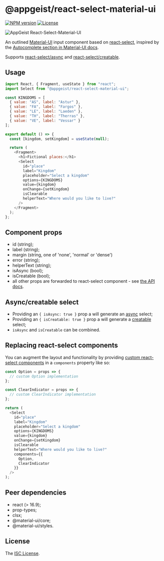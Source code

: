 # @appgeist/react-select-material-ui

[![NPM version][npm-image]][npm-url]
[![License][license-image]][license-url]

![AppGeist React-Select-Material-UI](https://user-images.githubusercontent.com/581999/62422816-16dc7200-b6c1-11e9-940d-3638c26bdf93.png)

An outlined [Material-UI](https://material-ui.com) input component based on [react-select](https://react-select.com/home), inspired by the [Autocomplete section in Material-UI docs](https://material-ui.com/components/autocomplete).

Supports [react-select/async](https://react-select.com/async) and [react-select/creatable](https://react-select.com/creatable).

## Usage

```js
import React, { Fragment, useState } from "react";
import Select from "@appgeist/react-select-material-ui";

const KINGDOMS = [
  { value: "AS", label: "Astur" },
  { value: "FA", label: "Fargos" },
  { value: "LE", label: "Laeden" },
  { value: "TH", label: "Therras" },
  { value: "VE", label: "Vessar" }
];

export default () => {
  const [kingdom, setKingdom] = useState(null);

  return (
    <Fragment>
      <h1>Fictional places:</h1>
      <Select
        id="place"
        label="Kingdom"
        placeholder="Select a kingdom"
        options={KINGDOMS}
        value={kingdom}
        onChange={setKingdom}
        isClearable
        helperText="Where would you like to live?"
      />
    </Fragment>
  );
};
```

## Component props

- id (string);
- label (string);
- margin (string, one of 'none', 'normal' or 'dense')
- error (string);
- helperText (string);
- isAsync (bool);
- isCreatable (bool);
- all other props are forwarded to react-select component - see [the API docs](https://react-select.com/props).

## Async/creatable select

- Providing an `{ isAsync: true }` prop a will generate an [async](https://react-select.com/async) select;
- Providing an `{ isCreatable: true }` prop a will generate a [creatable](https://react-select.com/creatable) select;
- `isAsync` and `isCreatable` can be combined.

## Replacing react-select components

You can augment the layout and functionality by providing [custom react-select components](https://react-select.com/components) in a `components` property like so:

```js
const Option = props => {
  // custom Option implementation
};

const ClearIndicator = props => {
  // custom ClearIndicator implementation
};

return (
  <Select
    id="place"
    label="Kingdom"
    placeholder="Select a kingdom"
    options={KINGDOMS}
    value={kingdom}
    onChange={setKingdom}
    isClearable
    helperText="Where would you like to live?"
    components={{
      Option,
      ClearIndicator
    }}
  />
);
```

## Peer dependencies

- react (> 16.9);
- prop-types;
- clsx;
- @material-ui/core;
- @material-ui/styles.

## License

The [ISC License](LICENSE).

[npm-image]: https://img.shields.io/npm/v/@appgeist/react-select-material-ui.svg?style=flat-square
[npm-url]: https://www.npmjs.com/package/@appgeist/react-select-material-ui
[license-image]: https://img.shields.io/npm/l/@appgeist/react-select-material-ui.svg?style=flat-square
[license-url]: LICENSE
